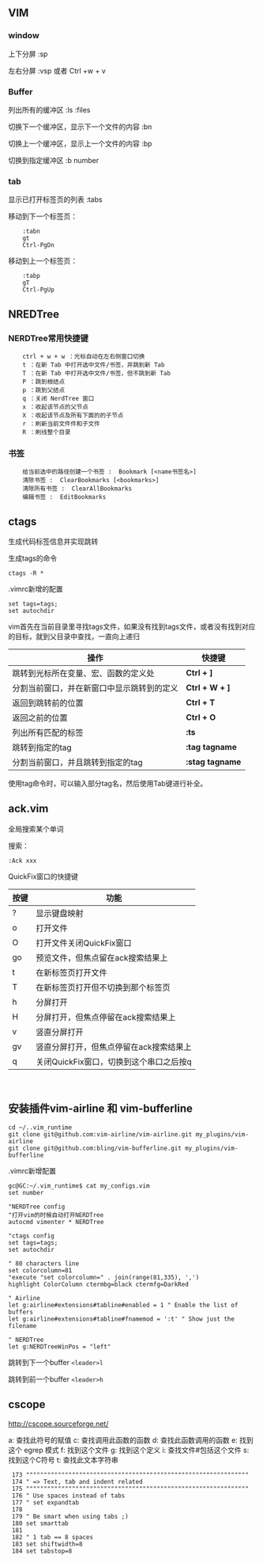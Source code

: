 ## VIM

### window

上下分屏  :sp 

左右分屏  :vsp    或者   Ctrl +w + v

 

### Buffer

列出所有的缓冲区  :ls  :files

切换下一个缓冲区，显示下一个文件的内容 :bn

切换上一个缓冲区，显示上一个文件的内容  :bp

切换到指定缓冲区  :b number




### tab

显示已打开标签页的列表  :tabs

移动到下一个标签页：

        :tabn
        gt
        Ctrl-PgDn

移动到上一个标签页：

        :tabp
        gT
        Ctrl-PgUp



## NREDTree

### NERDTree常用快捷键

        ctrl + w + w ：光标自动在左右侧窗口切换
        t ：在新 Tab 中打开选中文件/书签，并跳到新 Tab
        T ：在新 Tab 中打开选中文件/书签，但不跳到新 Tab
        P ：跳到根结点
        p ：跳到父结点
        q ：关闭 NerdTree 窗口
        x ：收起该节点的父节点
        X ：收起该节点及所有下面的的子节点
        r ：刷新当前文件件和子文件
        R ：刷线整个目录
### 书签

        给当前选中的路径创建一个书签 :  Bookmark [<name书签名>]
        清除书签 :  ClearBookmarks [<bookmarks>]
        清除所有书签 :  ClearAllBookmarks 
        编辑书签 :  EditBookmarks 



## ctags

生成代码标签信息并实现跳转

生成tags的命令

    ctags -R *

.vimrc新增的配置

    set tags=tags;
    set autochdir

vim首先在当前目录里寻找tags文件，如果没有找到tags文件，或者没有找到对应的目标，就到父目录中查找，一直向上递归


| 操作                                       |       快捷键        |
| -----------------------------------------  |    --------------   |
| 跳转到光标所在变量、宏、函数的定义处       | **Ctrl + ]**        |
| 分割当前窗口，并在新窗口中显示跳转到的定义 | **Ctrl + W + ]**    |
| 返回到跳转前的位置                         | **Ctrl + T**        |
| 返回之前的位置                             | **Ctrl + O**        |
| 列出所有匹配的标签                         | **:ts**             |
| 跳转到指定的tag                            | **:tag  tagname**   |
|分割当前窗口，并且跳转到指定的tag           | **:stag  tagname**  | 

使用tag命令时，可以输入部分tag名，然后使用Tab键进行补全。



## ack.vim

全局搜索某个单词

搜索：

    :Ack xxx

QuickFix窗口的快捷键

| **按键** | **功能**                                |
| -------- | --------------------------------------- |
| ?        | 显示键盘映射                            |
| o        | 打开文件                                |
| O        | 打开文件关闭QuickFix窗口                |
| go       | 预览文件，但焦点留在ack搜索结果上       |
| t        | 在新标签页打开文件                      |
| T        | 在新标签页打开但不切换到那个标签页      |
| h        | 分屏打开                                |
| H        | 分屏打开，但焦点停留在ack搜索结果上     |
| v        | 竖直分屏打开                            |
| gv       | 竖直分屏打开，但焦点停留在ack搜索结果上 |
| q        | 关闭QuickFix窗口，切换到这个串口之后按q |

​    

## 安装插件vim-airline 和 vim-bufferline

```
cd ~/..vim_runtime
git clone git@github.com:vim-airline/vim-airline.git my_plugins/vim-airline
git clone git@github.com:bling/vim-bufferline.git my_plugins/vim-bufferline
```

.vimrc新增配置

```
gc@GC:~/.vim_runtime$ cat my_configs.vim
set number

"NERDTree config
"打开vim的时候自动打开NERDTree
autocmd vimenter * NERDTree

"ctags config
set tags=tags;
set autochdir

" 80 characters line
set colorcolumn=81
"execute "set colorcolumn=" . join(range(81,335), ',')
highlight ColorColumn ctermbg=black ctermfg=DarkRed

" Airline
let g:airline#extensions#tabline#enabled = 1 " Enable the list of buffers
let g:airline#extensions#tabline#fnamemod = ':t' " Show just the filename

" NERDTree
let g:NERDTreeWinPos = "left"
```



跳转到下一个buffer   `<leader>l`

跳转到前一个buffer   `<leader>h`





## cscope

http://cscope.sourceforge.net/

a:  查找此符号的赋值
c:  查找调用此函数的函数
d:  查找此函数调用的函数
e:  找到这个 egrep 模式
f:  找到这个文件
g:  找到这个定义
i:   查找文件#包括这个文件
s:  找到这个C符号
t:  查找此文本字符串 




```
 173 """""""""""""""""""""""""""""""""""""""""""""""""""""""""""""""
 174 " => Text, tab and indent related
 175 """""""""""""""""""""""""""""""""""""""""""""""""""""""""""""""
 176 " Use spaces instead of tabs
 177 " set expandtab
 178
 179 " Be smart when using tabs ;)
 180 set smarttab
 181
 182 " 1 tab == 8 spaces
 183 set shiftwidth=8
 184 set tabstop=8
```





